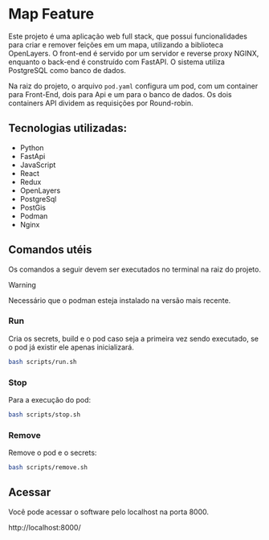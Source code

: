 # Map Feature

Este projeto é uma aplicação web full stack, que possui funcionalidades para criar e remover feições em um mapa, utilizando a biblioteca OpenLayers. O front-end é servido por um servidor e reverse proxy NGINX, enquanto o back-end é construído com FastAPI. O sistema utiliza PostgreSQL como banco de dados.

Na raiz do projeto, o arquivo `pod.yaml` configura um pod, com um container para Front-End, dois para Api e um para o banco de dados. Os dois containers API dividem as requisições por Round-robin.

## Tecnologias utilizadas:
- Python
- FastApi
- JavaScript
- React
- Redux
- OpenLayers
- PostgreSql
- PostGis
- Podman
- Nginx

## Comandos utéis

Os comandos a seguir devem ser executados no terminal na raiz do projeto.

> [!WARNING]
> Necessário que o podman esteja instalado na versão mais recente.

### Run

Cria os secrets, build e o pod caso seja a primeira vez sendo executado, se o pod já existir ele apenas inicializará.
```bash 
bash scripts/run.sh
```

### Stop

Para a execução do pod:
```bash
bash scripts/stop.sh
```

### Remove

Remove o pod e o secrets:

```bash 
bash scripts/remove.sh
```

## Acessar

Você pode acessar o software pelo localhost na porta 8000.

http://localhost:8000/
